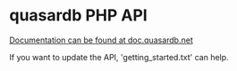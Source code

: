 # quasardb PHP API

[Documentation can be found at doc.quasardb.net](https://doc.quasardb.net/php/)

If you want to update the API, 'getting_started.txt' can help.
